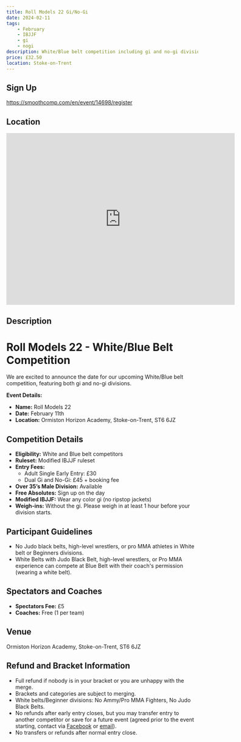 ```yaml
---
title: Roll Models 22 Gi/No-Gi
date: 2024-02-11
tags:
    - February
    - IBJJF
    - gi 
    - nogi 
description: White/Blue belt competition including gi and no-gi divisions
price: £32.50
location: Stoke-on-Trent
---
```

## Sign Up
https://smoothcomp.com/en/event/14698/register

## Location
<iframe src="https://www.google.com/maps/embed?pb=!1m17!1m12!1m3!1d2397.086269842445!2d-2.200119223285202!3d53.072723572211146!2m3!1f0!2f0!3f0!3m2!1i1024!2i768!4f13.1!3m2!1m1!2zNTPCsDA0JzIxLjgiTiAywrAxMSc1MS4yIlc!5e0!3m2!1sen!2suk!4v1703105632771!5m2!1sen!2suk" width="600" height="450" style="border:0;" allowfullscreen="" loading="lazy" referrerpolicy="no-referrer-when-downgrade"></iframe>

## Description
# Roll Models 22 - White/Blue Belt Competition

We are excited to announce the date for our upcoming White/Blue belt competition, featuring both gi and no-gi divisions.

**Event Details:**
- **Name:** Roll Models 22
- **Date:** February 11th
- **Location:** Ormiston Horizon Academy, Stoke-on-Trent, ST6 6JZ

## Competition Details
- **Eligibility:** White and Blue belt competitors
- **Ruleset:** Modified IBJJF ruleset
- **Entry Fees:**
  - Adult Single Early Entry: £30
  - Dual Gi and No-Gi: £45 + booking fee
- **Over 35’s Male Division:** Available
- **Free Absolutes:** Sign up on the day
- **Modified IBJJF:** Wear any color gi (no ripstop jackets)
- **Weigh-ins:** Without the gi. Please weigh in at least 1 hour before your division starts.

## Participant Guidelines
- No Judo black belts, high-level wrestlers, or pro MMA athletes in White belt or Beginners divisions.
- White Belts with Judo Black Belt, high-level wrestlers, or Pro MMA experience can compete at Blue Belt with their coach's permission (wearing a white belt).

## Spectators and Coaches
- **Spectators Fee:** £5
- **Coaches:** Free (1 per team)

## Venue
Ormiston Horizon Academy, Stoke-on-Trent, ST6 6JZ

## Refund and Bracket Information
- Full refund if nobody is in your bracket or you are unhappy with the merge.
- Brackets and categories are subject to merging.
- White belts/Beginner divisions: No Ammy/Pro MMA Fighters, No Judo Black Belts.
- No refunds after early entry closes, but you may transfer entry to another competitor or save for a future event (agreed prior to the event starting, contact via [Facebook](#) or [email](mailto:rollmodelsbjj@gmail.com)).
- No transfers or refunds after normal entry close.
